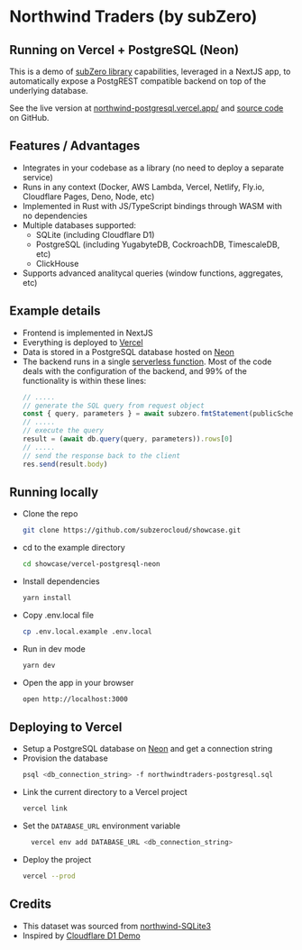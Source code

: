 # Northwind Traders (by subZero)
## Running on Vercel + PostgreSQL (Neon)
This is a demo of [subZero library](https://www.npmjs.com/package/subzerocloud) capabilities, leveraged in a NextJS app, to automatically expose a PostgREST compatible backend on top of the underlying database. 

See the live version at [northwind-postgresql.vercel.app/](https://northwind-postgresql.vercel.app/) and [source code](https://github.com/subzerocloud/showcase/tree/main/vercel-postgresql-neon) on GitHub.

## Features / Advantages
- Integrates in your codebase as a library (no need to deploy a separate service) 
- Runs in any context (Docker, AWS Lambda, Vercel, Netlify, Fly.io, Cloudflare Pages, Deno, Node, etc)
- Implemented in Rust with JS/TypeScript bindings through WASM with no dependencies
- Multiple databases supported:
    - SQLite (including Cloudflare D1)
    - PostgreSQL (including YugabyteDB, CockroachDB, TimescaleDB, etc)
    - ClickHouse
- Supports advanced analitycal queries (window functions, aggregates, etc)

## Example details
- Frontend is implemented in NextJS
- Everything is deployed to [Vercel](https://vercel.com)
- Data is stored in a PostgreSQL database hosted on [Neon](https://neon.tech/)
- The backend runs in a single [serverless function](https://github.com/subzerocloud/showcase/blob/main/vercel-postgresql-neon/pages/api/%5B...path%5D.ts).
    Most of the code deals with the configuration of the backend, and 99% of the functionality is within these lines:
    ```typescript
    // .....
    // generate the SQL query from request object
    const { query, parameters } = await subzero.fmtStatement(publicSchema, `${urlPrefix}/`, role, req, queryEnv)
    // .....
    // execute the query
    result = (await db.query(query, parameters)).rows[0]
    // .....
    // send the response back to the client
    res.send(result.body)
    ```

## Running locally
- Clone the repo
    ```bash
    git clone https://github.com/subzerocloud/showcase.git
    ```
 - cd to the example directory
    ```bash
    cd showcase/vercel-postgresql-neon
    ```
- Install dependencies
    ```bash
    yarn install
    ```
- Copy .env.local file
    ```bash
    cp .env.local.example .env.local
    ```
- Run in dev mode
    ```bash
    yarn dev
    ```
- Open the app in your browser
    ```bash
    open http://localhost:3000
    ```

## Deploying to Vercel
- Setup a PostgreSQL database on [Neon](https://neon.tech) and get a connection string
- Provision the database
  ```bash
  psql <db_connection_string> -f northwindtraders-postgresql.sql
  ```
- Link the current directory to a Vercel project
  ```bash
  vercel link
  ```
- Set the `DATABASE_URL` environment variable
  ```bash
    vercel env add DATABASE_URL <db_connection_string>
    ```
- Deploy the project
    ```bash
    vercel --prod
    ```

## Credits
- This dataset was sourced from [northwind-SQLite3](https://github.com/jpwhite3/northwind-SQLite3)
- Inspired by [Cloudflare D1 Demo](https://northwind.d1sql.com/)

